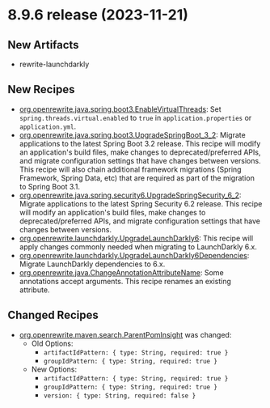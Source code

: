 # 8.9.6 release (2023-11-21)

## New Artifacts
* rewrite-launchdarkly

## New Recipes

* [org.openrewrite.java.spring.boot3.EnableVirtualThreads](../../recipes/java/spring/boot3/enablevirtualthreads): Set `spring.threads.virtual.enabled` to `true` in `application.properties` or `application.yml`. 
* [org.openrewrite.java.spring.boot3.UpgradeSpringBoot_3_2](../../recipes/java/spring/boot3/upgradespringboot_3_2): Migrate applications to the latest Spring Boot 3.2 release. This recipe will modify an application's build files, make changes to deprecated/preferred APIs, and migrate configuration settings that have changes between versions. This recipe will also chain additional framework migrations (Spring Framework, Spring Data, etc) that are required as part of the migration to Spring Boot 3.1. 
* [org.openrewrite.java.spring.security6.UpgradeSpringSecurity_6_2](../../recipes/java/spring/security6/upgradespringsecurity_6_2): Migrate applications to the latest Spring Security 6.2 release. This recipe will modify an application's build files, make changes to deprecated/preferred APIs, and migrate configuration settings that have changes between versions. 
* [org.openrewrite.launchdarkly.UpgradeLaunchDarkly6](../../recipes/launchdarkly/upgradelaunchdarkly6): This recipe will apply changes commonly needed when migrating to LaunchDarkly 6.x.
* [org.openrewrite.launchdarkly.UpgradeLaunchDarkly6Dependencies](../../recipes/launchdarkly/upgradelaunchdarkly6dependencies): Migrate LaunchDarkly dependencies to 6.x. 
* [org.openrewrite.java.ChangeAnnotationAttributeName](../../recipes/java/changeannotationattributename): Some annotations accept arguments. This recipe renames an existing attribute. 


## Changed Recipes

* [org.openrewrite.maven.search.ParentPomInsight](../../recipes/maven/search/parentpominsight) was changed:
  * Old Options:
    * `artifactIdPattern: { type: String, required: true }`
    * `groupIdPattern: { type: String, required: true }`
  * New Options:
    * `artifactIdPattern: { type: String, required: true }`
    * `groupIdPattern: { type: String, required: true }`
    * `version: { type: String, required: false }`